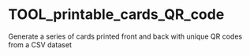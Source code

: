 # TOOL_printable_cards_QR_code
Generate a series of cards printed front and back with unique QR codes from a CSV dataset
